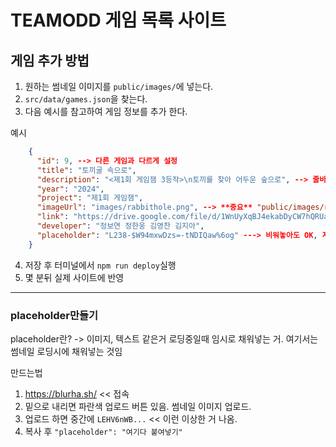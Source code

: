 # TEAMODD 게임 목록 사이트

## 게임 추가 방법
1. 원하는 썸네일 이미지를 `public/images/`에 넣는다.
2. `src/data/games.json`을 찾는다.
3. 다음 예시를 참고하여 게임 정보를 추가 한다.

예시
```json
    {
      "id": 9, --> 다른 게임과 다르게 설정
      "title": "토끼굴 속으로",
      "description": "<제1회 게임잼 3등작>\n토끼를 찾아 어두운 숲으로", --> 줄바꿈시 \n 넣으시면 됩니다.
      "year": "2024",
      "project": "제1회 게임잼",
      "imageUrl": "images/rabbithole.png", --> **중요** "public/images/rabbithole.png" 가 아님!!! "public/" 빼야함
      "link": "https://drive.google.com/file/d/1WnUyXqBJ4ekabDyCW7hQRUaTY_qC1Ymw/view?usp=drive_link", ---> 게임 다운 링크
      "developer": "정보연 정한웅 김영찬 김지아",
      "placeholder": "L238-$W94mxwDzs=-tNDIQaw%6og" ---> 비워놓아도 OK, 자세한건 후술
    }
```

4. 저장 후 터미널에서 `npm run deploy`실행
5. 몇 분뒤 실제 사이트에 반영

---

### placeholder만들기

placeholder란? -> 이미지, 텍스트 같은거 로딩중일때 임시로 채워넣는 거. 여기서는 썸네일 로딩시에 채워넣는 것임

만드는법
1. https://blurha.sh/ << 접속
2. 밑으로 내리면 파란색 업로드 버튼 있음. 썸네일 이미지 업로드.
3. 업로드 하면 중간에 `LEHV6nWB...` << 이런 이상한 거 나옴.
4. 복사 후 `"placeholder": "여기다 붙여넣기"`
